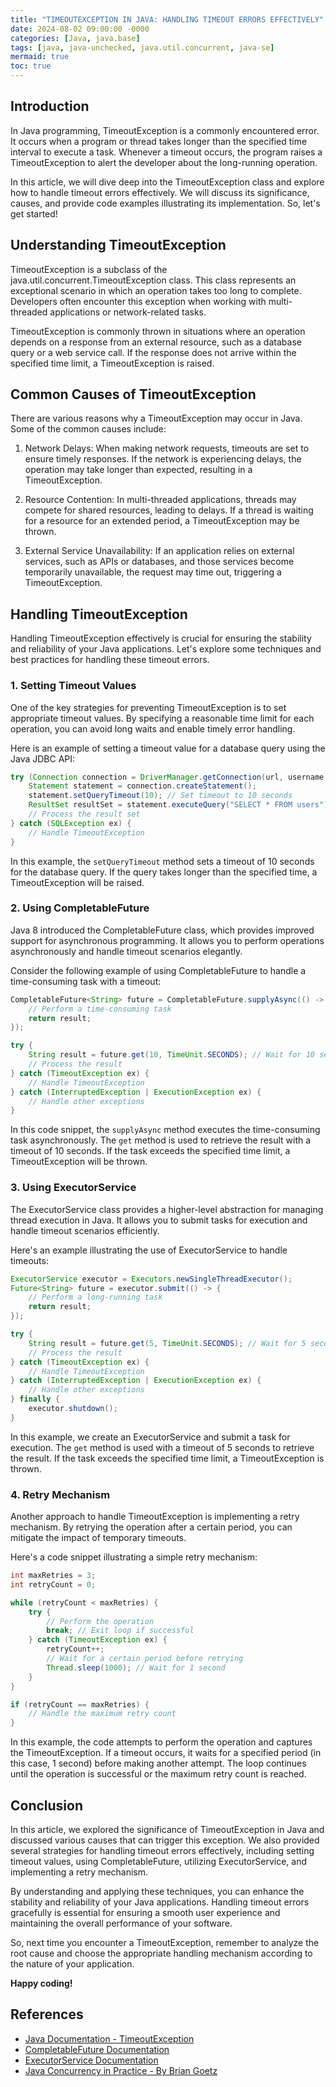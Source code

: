 ```yaml
---
title: "TIMEOUTEXCEPTION IN JAVA: HANDLING TIMEOUT ERRORS EFFECTIVELY"
date: 2024-08-02 09:00:00 -0000
categories: [Java, java.base]
tags: [java, java-unchecked, java.util.concurrent, java-se]
mermaid: true
toc: true
---
```



## Introduction

In Java programming, TimeoutException is a commonly encountered error. It occurs when a program or thread takes longer than the specified time interval to execute a task. Whenever a timeout occurs, the program raises a TimeoutException to alert the developer about the long-running operation.

In this article, we will dive deep into the TimeoutException class and explore how to handle timeout errors effectively. We will discuss its significance, causes, and provide code examples illustrating its implementation. So, let's get started!

## Understanding TimeoutException

TimeoutException is a subclass of the java.util.concurrent.TimeoutException class. This class represents an exceptional scenario in which an operation takes too long to complete. Developers often encounter this exception when working with multi-threaded applications or network-related tasks.

TimeoutException is commonly thrown in situations where an operation depends on a response from an external resource, such as a database query or a web service call. If the response does not arrive within the specified time limit, a TimeoutException is raised.

## Common Causes of TimeoutException

There are various reasons why a TimeoutException may occur in Java. Some of the common causes include:

1. Network Delays: When making network requests, timeouts are set to ensure timely responses. If the network is experiencing delays, the operation may take longer than expected, resulting in a TimeoutException.

2. Resource Contention: In multi-threaded applications, threads may compete for shared resources, leading to delays. If a thread is waiting for a resource for an extended period, a TimeoutException may be thrown.

3. External Service Unavailability: If an application relies on external services, such as APIs or databases, and those services become temporarily unavailable, the request may time out, triggering a TimeoutException.

## Handling TimeoutException

Handling TimeoutException effectively is crucial for ensuring the stability and reliability of your Java applications. Let's explore some techniques and best practices for handling these timeout errors.

### 1. Setting Timeout Values

One of the key strategies for preventing TimeoutException is to set appropriate timeout values. By specifying a reasonable time limit for each operation, you can avoid long waits and enable timely error handling.

Here is an example of setting a timeout value for a database query using the Java JDBC API:

```java
try (Connection connection = DriverManager.getConnection(url, username, password)) {
    Statement statement = connection.createStatement();
    statement.setQueryTimeout(10); // Set timeout to 10 seconds
    ResultSet resultSet = statement.executeQuery("SELECT * FROM users");
    // Process the result set
} catch (SQLException ex) {
    // Handle TimeoutException
}
```

In this example, the `setQueryTimeout` method sets a timeout of 10 seconds for the database query. If the query takes longer than the specified time, a TimeoutException will be raised.

### 2. Using CompletableFuture

Java 8 introduced the CompletableFuture class, which provides improved support for asynchronous programming. It allows you to perform operations asynchronously and handle timeout scenarios elegantly.

Consider the following example of using CompletableFuture to handle a time-consuming task with a timeout:

```java
CompletableFuture<String> future = CompletableFuture.supplyAsync(() -> {
    // Perform a time-consuming task
    return result;
});

try {
    String result = future.get(10, TimeUnit.SECONDS); // Wait for 10 seconds
    // Process the result
} catch (TimeoutException ex) {
    // Handle TimeoutException
} catch (InterruptedException | ExecutionException ex) {
    // Handle other exceptions
}
```

In this code snippet, the `supplyAsync` method executes the time-consuming task asynchronously. The `get` method is used to retrieve the result with a timeout of 10 seconds. If the task exceeds the specified time limit, a TimeoutException will be thrown.

### 3. Using ExecutorService

The ExecutorService class provides a higher-level abstraction for managing thread execution in Java. It allows you to submit tasks for execution and handle timeout scenarios efficiently.

Here's an example illustrating the use of ExecutorService to handle timeouts:

```java
ExecutorService executor = Executors.newSingleThreadExecutor();
Future<String> future = executor.submit(() -> {
    // Perform a long-running task
    return result;
});

try {
    String result = future.get(5, TimeUnit.SECONDS); // Wait for 5 seconds
    // Process the result
} catch (TimeoutException ex) {
    // Handle TimeoutException
} catch (InterruptedException | ExecutionException ex) {
    // Handle other exceptions
} finally {
    executor.shutdown();
}
```

In this example, we create an ExecutorService and submit a task for execution. The `get` method is used with a timeout of 5 seconds to retrieve the result. If the task exceeds the specified time limit, a TimeoutException is thrown.

### 4. Retry Mechanism

Another approach to handle TimeoutException is implementing a retry mechanism. By retrying the operation after a certain period, you can mitigate the impact of temporary timeouts.

Here's a code snippet illustrating a simple retry mechanism:

```java
int maxRetries = 3;
int retryCount = 0;

while (retryCount < maxRetries) {
    try {
        // Perform the operation
        break; // Exit loop if successful
    } catch (TimeoutException ex) {
        retryCount++;
        // Wait for a certain period before retrying
        Thread.sleep(1000); // Wait for 1 second
    }
}

if (retryCount == maxRetries) {
    // Handle the maximum retry count
}
```

In this example, the code attempts to perform the operation and captures the TimeoutException. If a timeout occurs, it waits for a specified period (in this case, 1 second) before making another attempt. The loop continues until the operation is successful or the maximum retry count is reached.

## Conclusion

In this article, we explored the significance of TimeoutException in Java and discussed various causes that can trigger this exception. We also provided several strategies for handling timeout errors effectively, including setting timeout values, using CompletableFuture, utilizing ExecutorService, and implementing a retry mechanism.

By understanding and applying these techniques, you can enhance the stability and reliability of your Java applications. Handling timeout errors gracefully is essential for ensuring a smooth user experience and maintaining the overall performance of your software.

So, next time you encounter a TimeoutException, remember to analyze the root cause and choose the appropriate handling mechanism according to the nature of your application.

**Happy coding!**

## References

- [Java Documentation - TimeoutException](https://docs.oracle.com/en/java/javase/11/docs/api/java.base/java/util/concurrent/TimeoutException.html)
- [CompletableFuture Documentation](https://docs.oracle.com/en/java/javase/11/docs/api/java.base/java/util/concurrent/CompletableFuture.html)
- [ExecutorService Documentation](https://docs.oracle.com/en/java/javase/11/docs/api/java.base/java/util/concurrent/ExecutorService.html)
- [Java Concurrency in Practice - By Brian Goetz](https://jcip.net/concurrency.html)
